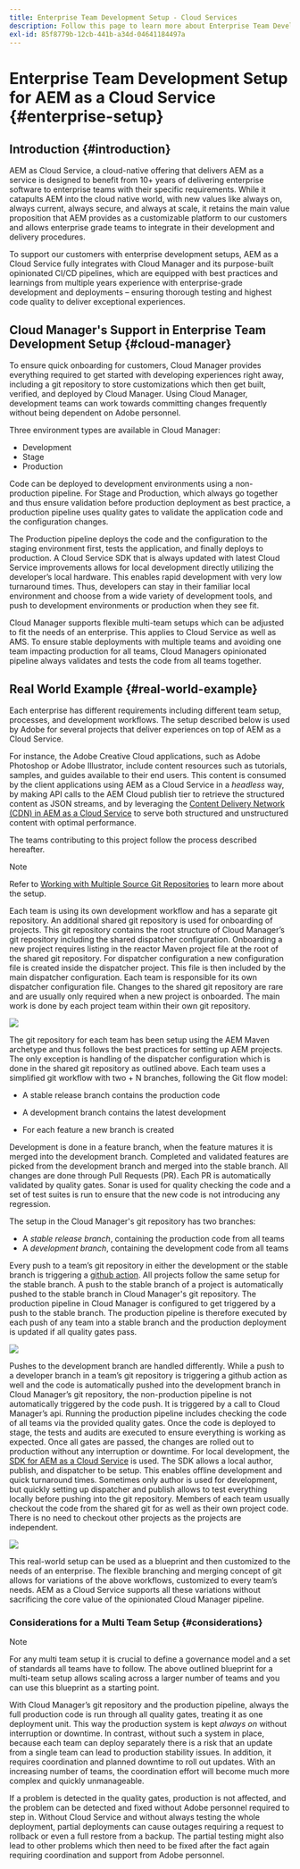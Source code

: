 ```yaml
---
title: Enterprise Team Development Setup - Cloud Services
description: Follow this page to learn more about Enterprise Team Development Setup
exl-id: 85f8779b-12cb-441b-a34d-04641184497a
---
```

# Enterprise Team Development Setup for AEM as a Cloud Service {#enterprise-setup}

## Introduction {#introduction}

AEM as Cloud Service, a cloud-native offering that delivers AEM as a service is designed to benefit from 10+ years of delivering enterprise software to enterprise teams with their specific requirements. While it catapults AEM into the cloud native world, with new values like always on, always current, always secure, and always at scale, it retains the main value proposition that AEM provides as a customizable platform to our customers and allows enterprise grade teams to integrate in their development and delivery procedures.

To support our customers with enterprise development setups, AEM as a Cloud Service fully integrates with Cloud Manager and its purpose-built opinionated CI/CD pipelines, which are equipped with best practices and learnings from multiple years experience with enterprise-grade development and deployments – ensuring thorough testing and highest code quality to deliver exceptional experiences.

## Cloud Manager's Support in Enterprise Team Development Setup {#cloud-manager}

To ensure quick onboarding for customers, Cloud Manager provides everything required to get started with developing experiences right away, including a git repository to store customizations which then get built, verified, and deployed by Cloud Manager.
Using Cloud Manager, development teams can work towards committing changes frequently without being dependent on Adobe personnel. 

Three environment types are available in Cloud Manager: 

* Development
* Stage
* Production 

Code can be deployed to development environments using a non-production pipeline. For Stage and Production, which always go together and thus ensure validation before production deployment as best practice, a production pipeline uses quality gates to validate the application code and the configuration changes. 

The Production pipeline deploys the code and the configuration to the staging environment first, tests the application, and finally deploys to production.
A Cloud Service SDK that is always updated with latest Cloud Service improvements allows for local development directly utilizing the developer’s local hardware. This enables rapid development with very low turnaround times. Thus, developers can stay in their familiar local environment and choose from a wide variety of development tools, and push to development environments or production when they see fit. 

Cloud Manager supports flexible multi-team setups which can be adjusted to fit the needs of an enterprise. This applies to Cloud Service as well as AMS. To ensure stable deployments with multiple teams and avoiding one team impacting production for all teams, Cloud Managers opinionated pipeline always validates and tests the code from all teams together.


## Real World Example {#real-world-example}

Each enterprise has different requirements including different team setup, processes, and development workflows. The setup described below is used by Adobe for several projects that deliver experiences on top of AEM as a Cloud Service.

For instance, the Adobe Creative Cloud applications, such as Adobe Photoshop or Adobe Illustrator, include content resources such as tutorials, samples, and guides available to their end users. This content is consumed by the client applications using AEM as a Cloud Service in a *headless* way, by making API calls to the AEM Cloud publish tier to retrieve the structured content as JSON streams, and by leveraging the [Content Delivery Network (CDN) in AEM as a Cloud Service](https://experienceleague.adobe.com/docs/experience-manager-cloud-service/implementing/content-delivery/cdn.html?lang=en#content-delivery) to serve both structured and unstructured content with optimal performance.

The teams contributing to this project follow the process described hereafter.

>[!NOTE]
>Refer to [Working with Multiple Source Git Repositories](https://experienceleague.adobe.com/docs/experience-manager-cloud-manager/using/managing-code/working-with-multiple-source-git-repos.html#managing-code) to learn more about the setup. 

Each team is using its own development workflow and has a separate git repository. An additional shared git repository is used for onboarding of projects. This git repository contains the root structure of Cloud Manager’s git repository including the shared dispatcher configuration. Onboarding a new project requires listing in the reactor Maven project file at the root of the shared git repository. For dispatcher configuration a new configuration file is created inside the dispatcher project. This file is then included by the main dispatcher configuration. Each team is responsible for its own dispatcher configuration file. Changes to the shared git repository are rare and are usually only required when a new project is onboarded. The main work is done by each project team within their own git repository.
 
![](/help/implementing/cloud-manager/assets/team-setup1.png)

The git repository for each team has been setup using the AEM Maven archetype and thus follows the best practices for setting up AEM projects. The only exception is handling of the dispatcher configuration which is done in the shared git repository as outlined above.
Each team uses a simplified git workflow with two + N branches, following the Git flow model:

* A stable release branch contains the production code

* A development branch contains the latest development

* For each feature a new branch is created


Development is done in a feature branch, when the feature matures it is merged into the development branch. Completed and validated features are picked from the development branch and merged into the stable branch. All changes are done through Pull Requests (PR). Each PR is automatically validated by quality gates. Sonar is used for quality checking the code and a set of test suites is run to ensure that the new code is not introducing any regression.

The setup in the Cloud Manager's git repository has two branches:

* A *stable release branch*, containing the production code from all teams
* A *development branch*, containing the development code from all teams

Every push to a team’s git repository in either the development or the stable branch is triggering a [github action](https://experienceleague.adobe.com/docs/experience-manager-cloud-manager/using/managing-code/working-with-multiple-source-git-repos.html?lang=en#managing-code). All projects follow the same setup for the stable branch. A push to the stable branch of a project is automatically pushed to the stable branch in Cloud Manager's git repository. The production pipeline in Cloud Manager is configured to get triggered by a push to the stable branch. The production pipeline is therefore executed by each push of any team into a stable branch and the production deployment is updated if all quality gates pass.

![](/help/implementing/cloud-manager/assets/team-setup2.png)
 
Pushes to the development branch are handled differently. While a push to a developer branch in a team’s git repository is triggering a github action as well and the code is automatically pushed into the development branch in Cloud Manager’s git repository, the non-production pipeline is not automatically triggered by the code push. It is triggered by a call to Cloud Manager’s api.
Running the production pipeline includes checking the code of all teams via the provided quality gates. Once the code is deployed to stage, the tests and audits are executed to ensure everything is working as expected. Once all gates are passed, the changes are rolled out to production without any interruption or downtime.
For local development, the [SDK for AEM as a Cloud Service](https://experienceleague.adobe.com/docs/experience-manager-cloud-service/implementing/developing/aem-as-a-cloud-service-sdk.html?lang=en#developing) is used. The SDK allows a local author, publish, and dispatcher to be setup. This enables offline development and quick turnaround times. Sometimes only author is used for development, but quickly setting up dispatcher and publish allows to test everything locally before pushing into the git repository. Members of each team usually checkout the code from the shared git for as well as their own project code. There is no need to checkout other projects as the projects are independent.

![](/help/implementing/cloud-manager/assets/team-setup3.png)
 
This real-world setup can be used as a blueprint and then customized to the needs of an enterprise. The flexible branching and merging concept of git allows for variations of the above workflows, customized to every team’s needs. AEM as a Cloud Service supports all these variations without sacrificing the core value of the opinionated Cloud Manager pipeline.

### Considerations for a Multi Team Setup {#considerations}

>[!NOTE]
>For any multi team setup it is crucial to define a governance model and a set of standards all teams have to follow. The above outlined blueprint for a multi-team setup allows scaling across a larger number of teams and you can use this blueprint as a starting point.

With Cloud Manager’s git repository and the production pipeline, always the full production code is run through all quality gates, treating it as one deployment unit. This way the production system is kept *always on* without interruption or downtime.
In contrast, without such a system in place, because each team can deploy separately there is a risk that an update from a single team can lead to production stability issues. In addition, it requires coordination and planned downtime to roll out updates. With an increasing number of teams, the coordination effort will become much more complex and quickly unmanageable.

If a problem is detected in the quality gates, production is not affected, and the problem can be detected and fixed without Adobe personnel required to step in. Without Cloud Service and without always testing the whole deployment, partial deployments can cause outages requiring a request to rollback or even a full restore from a backup. The partial testing might also lead to other problems which then need to be fixed after the fact again requiring coordination and support from Adobe personnel.
